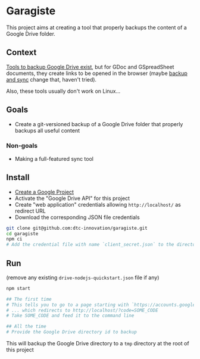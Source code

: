 # Garagiste

This project aims at creating a tool that properly backups the content of a Google Drive folder.

## Context

[Tools to backup Google Drive exist](https://www.google.com/drive/download/), but for GDoc and GSpreadSheet documents, they create links to be opened in the browser (maybe [backup and sync](https://www.blog.google/products/photos/introducing-backup-and-sync-google-photos-and-google-drive/) change that, haven't tried).

Also, these tools usually don't work on Linux...

## Goals

* Create a git-versioned backup of a Google Drive folder that properly backups all useful content

### Non-goals

* Making a full-featured sync tool

## Install

- [Create a Google Project](https://console.developers.google.com/)
- Activate the "Google Drive API" for this project
- Create "web application" credentials allowing `http://localhost/` as redirect URL
- Download the corresponding JSON file credentials

```sh
git clone git@github.com:dtc-innovation/garagiste.git
cd garagiste
npm ci
# Add the credential file with name `client_secret.json` to the directory
```


## Run

(remove any existing `drive-nodejs-quickstart.json` file if any)

```sh
npm start

## The first time
# This tells you to go to a page starting with `https://accounts.google.com/o/oauth2/auth`
# ... which redirects to http://localhost/?code=SOME_CODE
# Take SOME_CODE and feed it to the command line

## All the time
# Provide the Google Drive directory id to backup
```

This will backup the Google Drive directory to a `tmp` directory at the root of this project
